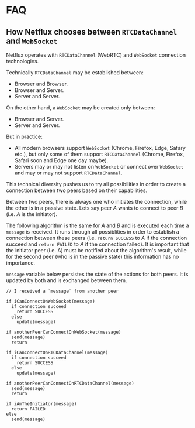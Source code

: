 # FAQ

## How Netflux chooses between `RTCDataChannel` and `WebSocket`

Netflux operates with `RTCDataChannel` (WebRTC) and `WebSocket` connection technologies.

Technically `RTCDataChannel` may be established between:

* Browser and Browser.
* Browser and Server.
* Server and Server.

On the other hand, a `WebSocket` may be created only between:

* Browser and Server.
* Server and Server.

But in practice:

* All modern browsers support `WebSocket` (Chrome, Firefox, Edge, Safary etc.), but only some of them support `RTCDataChannel` (Chrome, Firefox, Safari soon and Edge one day maybe).
* Servers may or may not listen on `WebSocket` or connect over `WebSocket` and may or may not support `RTCDataChannel`.

This technical diversity pushes us to try all possibilities in order to create a connection between two peers based on their capabilities.

Between two peers, there is always one who initiates the connection, while the other is in a passive state. Lets say peer _A_ wants to connect to peer _B_ (i.e. _A_ is the initiator).

The following algorithm is the same for _A_ and _B_ and is executed each time a `message` is received. It runs through all possiblities in order to establish a connection between these peers (i.e. `return SUCCESS` to _A_ if the connection succeed and `return FAILED` to _A_ if the connection failed). It is important that the initiator peer (i.e. A) must be notified about the algorithm's result, while for the second peer (who is in the passive state) this information has no importance.

`message` variable below persistes the state of the actions for both peers. It is updated by both and is exchanged between them.

```pseudocode
// I received a `message` from another peer

if iCanConnectOnWebSocket(message)
  if connection succeed
    return SUCCESS
  else
    update(message)

if anotherPeerCanConnectOnWebSocket(message)
  send(message)
  return

if iCanConnectOnRTCDataChannel(message)
  if connection succeed
    return SUCCESS
  else
    update(message)

if anotherPeerCanConnectOnRTCDataChannel(message)
  send(message)
  return

if iAmTheInitiator(message)
  return FAILED
else
  send(message)
```
